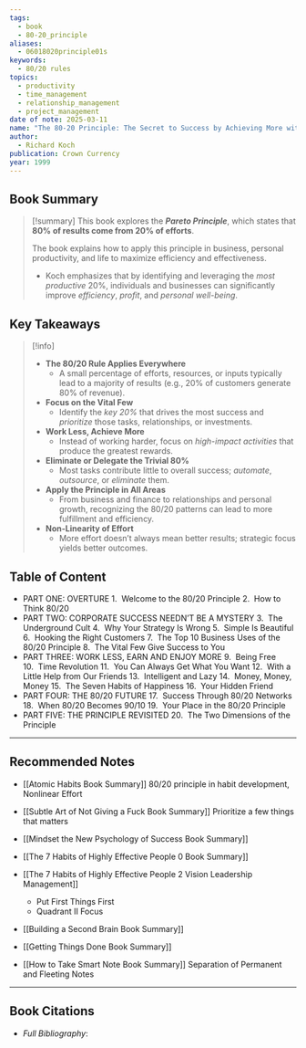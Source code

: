```yaml
---
tags:
  - book
  - 80-20_principle
aliases:
  - 06018020principle01s
keywords:
  - 80/20 rules
topics:
  - productivity
  - time_management
  - relationship_management
  - project_management
date of note: 2025-03-11
name: "The 80-20 Principle: The Secret to Success by Achieving More with Less"
author:
  - Richard Koch
publication: Crown Currency
year: 1999
---
```


## Book Summary

>[!summary]
>This book explores the ***Pareto Principle***, which states that **80% of results come from 20% of efforts**. 
>
>The book explains how to apply this principle in business, personal productivity, and life to maximize efficiency and effectiveness.
>- Koch emphasizes that by identifying and leveraging the *most productive* 20%, individuals and businesses can significantly improve *efficiency*, *profit*, and *personal well-being*.


## Key Takeaways

>[!info]
>- **The 80/20 Rule Applies Everywhere** 
>	- A small percentage of efforts, resources, or inputs typically lead to a majority of results (e.g., 20% of customers generate 80% of revenue).
> - **Focus on the Vital Few** 
> 	- Identify the *key 20%* that drives the most success and *prioritize* those tasks, relationships, or investments.
> - **Work Less, Achieve More** 
> 	- Instead of working harder, focus on *high-impact activities* that produce the greatest rewards.
> - **Eliminate or Delegate the Trivial 80%** 
> 	- Most tasks contribute little to overall success; *automate*, *outsource*, or *eliminate* them.
> - **Apply the Principle in All Areas** 
> 	- From business and finance to relationships and personal growth, recognizing the 80/20 patterns can lead to more fulfillment and efficiency.
> - **Non-Linearity of Effort** 
> 	- More effort doesn’t always mean better results; strategic focus yields better outcomes.

## Table of Content

- PART ONE: OVERTURE
	1.  Welcome to the 80/20 Principle
	2.  How to Think 80/20
- PART TWO: CORPORATE SUCCESS NEEDN’T BE A MYSTERY
	3.  The Underground Cult
	4.  Why Your Strategy Is Wrong
	5.  Simple Is Beautiful
	6.  Hooking the Right Customers
	7.  The Top 10 Business Uses of the 80/20 Principle
	8.  The Vital Few Give Success to You
- PART THREE: WORK LESS, EARN AND ENJOY MORE
	9.  Being Free
	10.  Time Revolution
	11.  You Can Always Get What You Want
	12.  With a Little Help from Our Friends
	13.  Intelligent and Lazy
	14.  Money, Money, Money
	15.  The Seven Habits of Happiness
	16.  Your Hidden Friend
- PART FOUR: THE 80/20 FUTURE
	17.  Success Through 80/20 Networks
	18.  When 80/20 Becomes 90/10
	19.  Your Place in the 80/20 Principle
- PART FIVE: THE PRINCIPLE REVISITED
	20.  The Two Dimensions of the Principle




-----------
##  Recommended Notes

- [[Atomic Habits Book Summary]] 80/20 principle in habit development, Nonlinear Effort
- [[Subtle Art of Not Giving a Fuck Book Summary]] Prioritize a few things that matters
- [[Mindset the New Psychology of Success Book Summary]] 

- [[The 7 Habits of Highly Effective People 0 Book Summary]]
- [[The 7 Habits of Highly Effective People 2 Vision Leadership Management]]
	- Put First Things First
	- Quadrant II Focus

- [[Building a Second Brain Book Summary]]
- [[Getting Things Done Book Summary]]
- [[How to Take Smart Note Book Summary]] Separation of Permanent and Fleeting Notes



----------
## Book Citations

- *Full Bibliography*:


